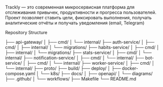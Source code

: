 Trackly — это современная микросервисная платформа для отслеживания привычек, продуктивности и прогресса пользователей. Проект позволяет ставить цели, фиксировать выполнения, получать аналитические отчёты и получать уведомления (email, Telegram)

 Repository Structure

├── api-gateway/
│   ├── cmd/
│   └── internal/
├── auth-service/
│   ├── cmd/
│   ├── internal/
│   └── migrations/
├── habits-service/
│   ├── cmd/
│   ├── internal/
│   └── migrations/
├── stats-service/
│   ├── cmd/
│   └── internal/
├── notification-service/
│   ├── cmd/
│   └── internal/
├── bot-service/
│   ├── cmd/
│   └── internal/
├── worker-service/
│   ├── cmd/
│   └── internal/
├── proto/
├── build/
├── deploy/
│   ├── docker-compose.yaml
│   └── k8s/
├── docs/
│   ├── openapi/
│   └── diagrams/
├── .github/
│   └── workflows/
├── Makefile
└── README.md
